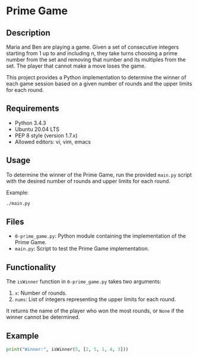 # Prime Game

## Description
Maria and Ben are playing a game. Given a set of consecutive integers starting from 1 up to and including n, they take turns choosing a prime number from the set and removing that number and its multiples from the set. The player that cannot make a move loses the game.

This project provides a Python implementation to determine the winner of each game session based on a given number of rounds and the upper limits for each round.

## Requirements
- Python 3.4.3
- Ubuntu 20.04 LTS
- PEP 8 style (version 1.7.x)
- Allowed editors: vi, vim, emacs

## Usage
To determine the winner of the Prime Game, run the provided `main.py` script with the desired number of rounds and upper limits for each round.

Example:
```bash
./main.py
```

## Files
- `0-prime_game.py`: Python module containing the implementation of the Prime Game.
- `main.py`: Script to test the Prime Game implementation.

## Functionality
The `isWinner` function in `0-prime_game.py` takes two arguments:
1. `x`: Number of rounds.
2. `nums`: List of integers representing the upper limits for each round.

It returns the name of the player who won the most rounds, or `None` if the winner cannot be determined.

## Example
```python
print("Winner:", isWinner(5, [2, 5, 1, 4, 3]))
```
